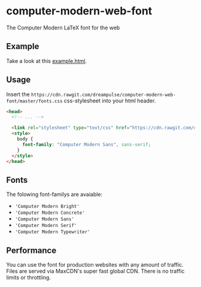 # computer-modern-web-font
The Computer Modern LaTeX font for the web

## Example
Take a look at this [example.html](https://cdn.rawgit.com/dreampulse/computer-modern-web-font/master/example.html).

## Usage

Insert the `https://cdn.rawgit.com/dreampulse/computer-modern-web-font/master/fonts.css` css-stylesheet into your html header.

```html
<head>
  <!-- ... -->

  <link rel="stylesheet" type="text/css" href="https://cdn.rawgit.com/dreampulse/computer-modern-web-font/master/fonts.css">
  <style>
    body {
      font-family: "Computer Modern Sans", sans-serif;
    }
  </style>
</head>
```

## Fonts

The folowing font-familys are avaiable:

* `'Computer Modern Bright'`
* `'Computer Modern Concrete'`
* `'Computer Modern Sans'`
* `'Computer Modern Serif'`
* `'Computer Modern Typewriter'`

## Performance

You can use the font for production websites with any amount of traffic. Files are served via MaxCDN's super fast global CDN.
There is no traffic limits or throttling.
